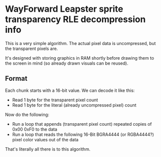 # WayForward Leapster sprite transparency RLE decompression info
This is a very simple algorithm. The actual pixel data is uncompressed, but the transparent pixels are.

It's designed with storing graphics in RAM shortly before drawing them to the screen in mind (so already drawn visuals can be reused).

## Format
Each chunk starts with a 16-bit value. We can decode it like this:

- Read 1 byte for the transparent pixel count
- Read 1 byte for the literal (already uncompressed pixel) count

Now do the following:

- Run a loop that appends (transparent pixel count) repeated copies of 0x00 0xF0 to the data
- Run a loop that reads the following 16-Bit BGRA4444 (or RGBA4444?) pixel color values out of the data

That's literally all there is to this algorithm.
